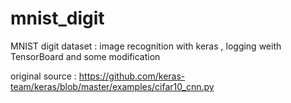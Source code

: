 # mnist_digit
MNIST digit dataset : image recognition with keras , logging weith TensorBoard and some modification

original source :
https://github.com/keras-team/keras/blob/master/examples/cifar10_cnn.py


